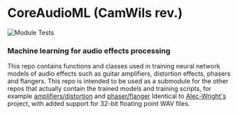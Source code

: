 # CoreAudioML (CamWils rev.)

![Module Tests](https://github.com/Alec-Wright/CoreAudioML/workflows/Python%20Package%20using%20Conda/badge.svg?branch=main)

### Machine learning for audio effects processing

This repo contains functions and classes used in training neural network models of audio effects such as guitar amplifiers, distortion effects, phasers and flangers. This repo is intended to be used as a submodule for the other repos that actually contain the trained models and training scripts, for example [amplifiers/distortion](https://github.com/Alec-Wright/NeuralGuitarAmpModelling) and [phaser/flanger](https://github.com/Alec-Wright/NeuralTimeVaryFX)
Identical to [Alec-Wright's](https://github.com/Alec-Wright) project, with added support for 32-bit floating point WAV files.
